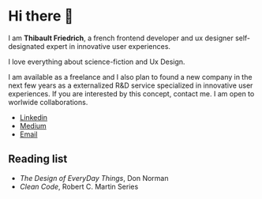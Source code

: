 # Hi there 👋

I am **Thibault Friedrich**, a french frontend developer and ux designer
self-designated expert in innovative user experiences.

I love everything about science-fiction and Ux Design.

I am available as a freelance and I also plan to found a new company in the next
few years as a externalized R&D service specialized in innovative user
experiences. If you are interested by this concept, contact me. I am open to
worlwide collaborations.

- [Linkedin](https://www.linkedin.com/in/thibault-friedrich/)
- [Medium](https://thibault-friedrich.medium.com/)
- [Email](mailto:thibault.friedrich@gmail.com)

## Reading list 

- *The Design of EveryDay Things*, Don Norman
- *Clean Code*, Robert C. Martin Series